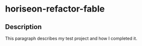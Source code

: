 # horiseon-refactor-fable

## Description

This paragraph describes my test project and how I completed it.